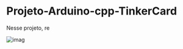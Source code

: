 # Projeto-Arduino-cpp-TinkerCard

  Nesse projeto, re

![imag](https://github.com/user-attachments/assets/a318b6ee-bb10-40b8-add4-95fb8471fec1)
